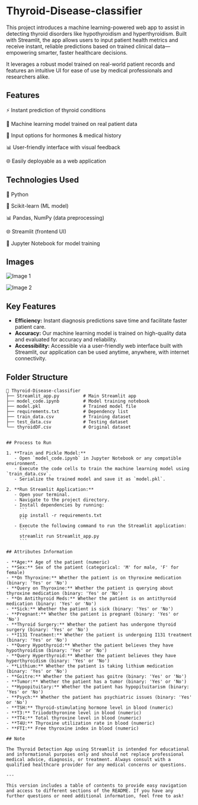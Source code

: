 # Thyroid-Disease-classifier

This project introduces a machine learning-powered web app to assist in detecting thyroid disorders like hypothyroidism and hyperthyroidism. Built with Streamlit, the app allows users to input patient health metrics and receive instant, reliable predictions based on trained clinical data—empowering smarter, faster healthcare decisions.

It leverages a robust model trained on real-world patient records and features an intuitive UI for ease of use by medical professionals and researchers alike.

## Features

⚡ Instant prediction of thyroid conditions

🤖 Machine learning model trained on real patient data

🧪 Input options for hormones & medical history

📊 User-friendly interface with visual feedback

🌐 Easily deployable as a web application

## Technologies Used

📘 Python

🔮 Scikit-learn (ML model)

📊 Pandas, NumPy (data preprocessing)

🌐 Streamlit (frontend UI)

🧪 Jupyter Notebook for model training





## Images
![Image 1](https://github.com/Sumanasumithra04/Thyroid-Disease-classifier/blob/8f1f97592babce72123e473e89f8ffe56571db5e/image/image%201%20.png)


![Image 2](https://github.com/Sumanasumithra04/Thyroid-Disease-classifier/blob/b7a000e74974dc780058905deb68c499f1d05eee/image/image%202.png)

## Key Features

- **Efficiency:** Instant diagnosis predictions save time and facilitate faster patient care.
- **Accuracy:** Our machine learning model is trained on high-quality data and evaluated for accuracy and reliability.
- **Accessibility:** Accessible via a user-friendly web interface built with Streamlit, our application can be used anytime, anywhere, with internet connectivity.

##  Folder Structure

```
📁 Thyroid-Disease-classifier
├── Streamlit_app.py         # Main Streamlit app
├── model_code.ipynb         # Model training notebook
├── model.pkl                # Trained model file
├── requirements.txt         # Dependency list
├── train_data.csv           # Training dataset
├── test_data.csv            # Testing dataset
└── thyroidDF.csv            # Original dataset


## Process to Run

1. **Train and Pickle Model:**
   - Open `model_code.ipynb` in Jupyter Notebook or any compatible environment.
   - Execute the code cells to train the machine learning model using `train_data.csv`.
   - Serialize the trained model and save it as `model.pkl`.

2. **Run Streamlit Application:**
   - Open your terminal.
   - Navigate to the project directory.
   - Install dependencies by running:
     ```
     pip install -r requirements.txt
     ```
   - Execute the following command to run the Streamlit application:
     ```
     streamlit run Streamlit_app.py
     ```

## Attributes Information

- **Age:** Age of the patient (numeric)
- **Sex:** Sex of the patient (categorical: 'M' for male, 'F' for female)
- **On Thyroxine:** Whether the patient is on thyroxine medication (binary: 'Yes' or 'No')
- **Query on Thyroxine:** Whether the patient is querying about thyroxine medication (binary: 'Yes' or 'No')
- **On Antithyroid Meds:** Whether the patient is on antithyroid medication (binary: 'Yes' or 'No')
- **Sick:** Whether the patient is sick (binary: 'Yes' or 'No')
- **Pregnant:** Whether the patient is pregnant (binary: 'Yes' or 'No')
- **Thyroid Surgery:** Whether the patient has undergone thyroid surgery (binary: 'Yes' or 'No')
- **I131 Treatment:** Whether the patient is undergoing I131 treatment (binary: 'Yes' or 'No')
- **Query Hypothyroid:** Whether the patient believes they have hypothyroidism (binary: 'Yes' or 'No')
- **Query Hyperthyroid:** Whether the patient believes they have hyperthyroidism (binary: 'Yes' or 'No')
- **Lithium:** Whether the patient is taking lithium medication (binary: 'Yes' or 'No')
- **Goitre:** Whether the patient has goitre (binary: 'Yes' or 'No')
- **Tumor:** Whether the patient has a tumor (binary: 'Yes' or 'No')
- **Hypopituitary:** Whether the patient has hypopituitarism (binary: 'Yes' or 'No')
- **Psych:** Whether the patient has psychiatric issues (binary: 'Yes' or 'No')
- **TSH:** Thyroid-stimulating hormone level in blood (numeric)
- **T3:** Triiodothyronine level in blood (numeric)
- **TT4:** Total thyroxine level in blood (numeric)
- **T4U:** Thyroxine utilization rate in blood (numeric)
- **FTI:** Free thyroxine index in blood (numeric)

## Note

The Thyroid Detection App using Streamlit is intended for educational and informational purposes only and should not replace professional medical advice, diagnosis, or treatment. Always consult with a qualified healthcare provider for any medical concerns or questions.

---

This version includes a table of contents to provide easy navigation and access to different sections of the README. If you have any further questions or need additional information, feel free to ask!
